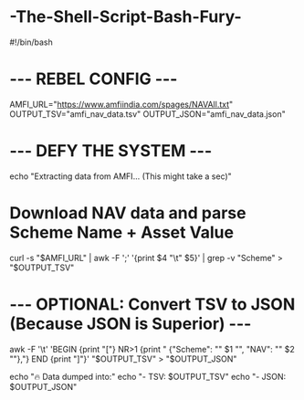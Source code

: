 # -The-Shell-Script-Bash-Fury-
#!/bin/bash

# --- REBEL CONFIG --- #
AMFI_URL="https://www.amfiindia.com/spages/NAVAll.txt"
OUTPUT_TSV="amfi_nav_data.tsv"
OUTPUT_JSON="amfi_nav_data.json"

# --- DEFY THE SYSTEM --- #
echo "Extracting data from AMFI... (This might take a sec)"  

# Download NAV data and parse Scheme Name + Asset Value
curl -s "$AMFI_URL" | awk -F ';' '{print $4 "\t" $5}' | grep -v "Scheme" > "$OUTPUT_TSV"

# --- OPTIONAL: Convert TSV to JSON (Because JSON is Superior) --- #
awk -F '\t' 'BEGIN {print "["} NR>1 {print "  {\"Scheme\": \"" $1 "\", \"NAV\": \"" $2 "\"},"} END {print "]"}' "$OUTPUT_TSV" > "$OUTPUT_JSON"

echo "🔥 Data dumped into:"
echo "- TSV: $OUTPUT_TSV"
echo "- JSON: $OUTPUT_JSON"
